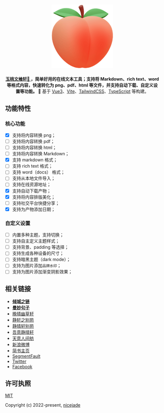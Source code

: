 <h1 align="center"><a href="https://peach.nicelinks.site?utm_source=github.com&pid=peach"><img src="https://raw.githubusercontent.com/nicejade/markdown2png/master/src/assets/images/logo.png" width="200" alt="玉桃文飨轩"></a></h1>

<div align="center">
  <strong>
    <a href="https://peach.nicelinks.site?utm_source=github.com&pid=peach">玉桃文飨轩🍑 </a>，简单好用的在线文本工具；支持将 Markdown、rich text、word 等格式内容，快速转化为 png、pdf、html 等文件，并支持自动下载、自定义设置等功能。
  </strong>🐬 基于 <a href="https://nicelinks.site/post/5b1a221c0526c920d6dfaada">Vue3</a>、<a href="https://nicelinks.site/post/6010e1b10c71de1fb957b64e">Vite</a>、<a href="https://nicelinks.site/post/5fd20cb4c06d6302c1907ec7">TailwindCSS</a>、<a href="https://nicelinks.site/post/6278fdeaac00ce3f9b11a8ef">TypeScript</a> 等构建。
</div>

## 功能特性

### 核心功能

- [x] 支持将内容转换 png；
- [ ] 支持将内容转换 pdf；
- [ ] 支持将内容转换 html；
- [ ] 支持将内容转换 Markdown；
- [x] 支持 markdown 格式；
- [ ] 支持 rich text 格式；
- [ ] 支持 word（docs） 格式；
- [ ] 支持从本地文件导入；
- [ ] 支持在线资源地址；
- [x] 支持自动下载产物；
- [x] 支持将内容排版美化；
- [ ] 支持社交平台快捷分享；
- [x] 支持为产物添加日期；

### 自定义设置

- [ ] 内置多种主题，支持切换；
- [ ] 支持自主定义主题样式；
- [ ] 支持背景、padding 等选择；
- [ ] 支持生成各种设备的尺寸；
- [ ] 支持暗黑主题（dark mode）；
- [ ] 支持为图片添加`品牌水印`；
- [ ] 支持为图片添加渐变阴影效果；

## 相关链接

- [**倾城之链**](https://nicelinks.site?utm_source=github.com&pid=peach)
- [**曼妙句子**](https://read.lovejade.cn?utm_source=github.com&pid=peach)
- [晚晴幽草轩](https://jeffjade.com/nicelinks?utm_source=github.com&pid=peach)
- [静轩之别苑](https://quickapp.lovejade.cn/?utm_source=github.com&pid=peach)
- [静晴轩别苑](https://nice.lovejade.cn/?utm_source=github.com&pid=peach)
- [吾意静晴轩](https://docz.lovejade.cn/?utm_source=github.com&pid=peach)
- [天意人间舫](https://blog.lovejade.cn/?utm_source=github.com&pid=peach)
- [新浪微博](https://weibo.com/jeffjade?utm_source=github.com&pid=peach)
- [简书主页](https://www.jianshu.com/u/9aae3d8f4c3d)
- [SegmentFault](https://segmentfault.com/u/jeffjade)
- [Twitter](https://twitter.com/nicejadeyang)
- [Facebook](https://www.facebook.com/nice.jade.yang)

## 许可执照

[MIT](http://opensource.org/licenses/MIT)

Copyright (c) 2022-present, [nicejade](https://nicelinks.site/member/admin)
